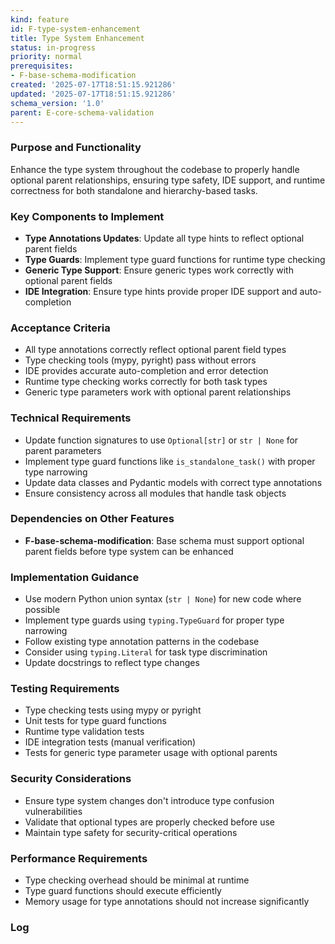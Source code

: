 ```yaml
---
kind: feature
id: F-type-system-enhancement
title: Type System Enhancement
status: in-progress
priority: normal
prerequisites:
- F-base-schema-modification
created: '2025-07-17T18:51:15.921286'
updated: '2025-07-17T18:51:15.921286'
schema_version: '1.0'
parent: E-core-schema-validation
---
```

### Purpose and Functionality
Enhance the type system throughout the codebase to properly handle optional parent relationships, ensuring type safety, IDE support, and runtime correctness for both standalone and hierarchy-based tasks.

### Key Components to Implement
- **Type Annotations Updates**: Update all type hints to reflect optional parent fields
- **Type Guards**: Implement type guard functions for runtime type checking
- **Generic Type Support**: Ensure generic types work correctly with optional parent fields
- **IDE Integration**: Ensure type hints provide proper IDE support and auto-completion

### Acceptance Criteria
- All type annotations correctly reflect optional parent field types
- Type checking tools (mypy, pyright) pass without errors
- IDE provides accurate auto-completion and error detection
- Runtime type checking works correctly for both task types
- Generic type parameters work with optional parent relationships

### Technical Requirements
- Update function signatures to use `Optional[str]` or `str | None` for parent parameters
- Implement type guard functions like `is_standalone_task()` with proper type narrowing
- Update data classes and Pydantic models with correct type annotations
- Ensure consistency across all modules that handle task objects

### Dependencies on Other Features
- **F-base-schema-modification**: Base schema must support optional parent fields before type system can be enhanced

### Implementation Guidance
- Use modern Python union syntax (`str | None`) for new code where possible
- Implement type guards using `typing.TypeGuard` for proper type narrowing
- Follow existing type annotation patterns in the codebase
- Consider using `typing.Literal` for task type discrimination
- Update docstrings to reflect type changes

### Testing Requirements
- Type checking tests using mypy or pyright
- Unit tests for type guard functions
- Runtime type validation tests
- IDE integration tests (manual verification)
- Tests for generic type parameter usage with optional parents

### Security Considerations
- Ensure type system changes don't introduce type confusion vulnerabilities
- Validate that optional types are properly checked before use
- Maintain type safety for security-critical operations

### Performance Requirements
- Type checking overhead should be minimal at runtime
- Type guard functions should execute efficiently
- Memory usage for type annotations should not increase significantly

### Log


